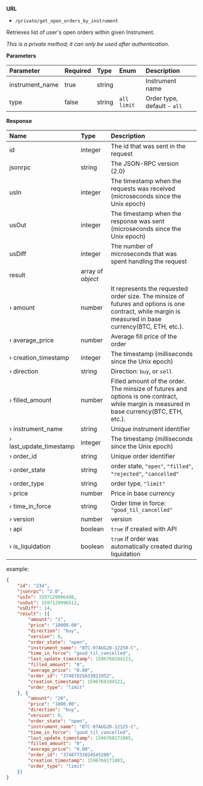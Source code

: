 **URL** 

- `/private/get_open_orders_by_instrument`

Retrieves list of user's open orders within given Instrument.



*This is a private method; it can only be used after authentication.*

**Parameters** 

| Parameter       | Required | Type   | Enum          | Description                 |
| :-------------- | :------- | :----- | :------------ | :-------------------------- |
| instrument_name | true     | string |               | Instrument name             |
| type            | false    | string | `all` `limit` | Order type, default - `all` |



**Response**

| Name                    | Type              | Description                                                  |
| :---------------------- | :---------------- | :----------------------------------------------------------- |
| id                      | integer           | The id that was sent in the request                          |
| jsonrpc                 | string            | The JSON-RPC version (2.0)                                   |
| usIn                    | integer           | The timestamp when the requests was received (microseconds since the Unix epoch) |
| usOut                   | integer           | The timestamp when the response was sent (microseconds since the Unix epoch) |
| usDiff                  | integer           | The number of microseconds that was spent handling the request |
| result                  | array of *object* |                                                              |
| › amount                | number            | It represents the requested order size. The minsize of futures and options is one contract, while margin is measured in base currency(BTC, ETH, etc.). |
| › average_price         | number            | Average fill price of the order                              |
| › creation_timestamp    | integer           | The timestamp (milliseconds since the Unix epoch)            |
| › direction             | string            | Direction: `buy`, or `sell`                                  |
| › filled_amount         | number            | Filled amount of the order. The minsize of futures and options is one contract, while margin is measured in base currency(BTC, ETH, etc.). |
| › instrument_name       | string            | Unique instrument identifier                                 |
| › last_update_timestamp | integer           | The timestamp (milliseconds since the Unix epoch)            |
| › order_id              | string            | Unique order identifier                                      |
| › order_state           | string            | order state, `"open"`, `"filled"`, `"rejected"`, `"cancelled"` |
| › order_type            | string            | order type, `"limit"`                                        |
| › price                 | number            | Price in base currency                                       |
| › time_in_force         | string            | Order time in force: `"good_til_cancelled"`                  |
| › version               | number            | version                                                      |
| › api                   | boolean           | `true` if created with API                                   |
| › is_liquidation        | boolean           | `true` if order was automatically created during liquidation |

example:

```json
{
	"id": "234",
	"jsonrpc": "2.0",
	"usIn": 1597129996498,
	"usOut": 1597129996512,
	"usDiff": 14,
	"result": [{
		"amount": "1",
		"price": "10000.00",
		"direction": "buy",
		"version": 0,
		"order_state": "open",
		"instrument_name": "BTC-07AUG20-12250-C",
		"time_in_force": "good_til_cancelled",
		"last_update_timestamp": 1596768194123,
		"filled_amount": "0",
		"average_price": "0.00",
		"order_id": "37487825633021952",
		"creation_timestamp": 1596768194121,
		"order_type": "limit"
	}, {
		"amount": "20",
		"price": "1000.00",
		"direction": "buy",
		"version": 0,
		"order_state": "open",
		"instrument_name": "BTC-07AUG20-12125-C",
		"time_in_force": "good_til_cancelled",
		"last_update_timestamp": 1596768171805,
		"filled_amount": "0",
		"average_price": "0.00",
		"order_id": "37487732024545280",
		"creation_timestamp": 1596768171803,
		"order_type": "limit"
	}]
}
```




